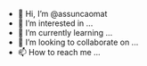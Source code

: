 - 👋 Hi, I’m @assuncaomat
- 👀 I’m interested in ...
- 🌱 I’m currently learning ...
- 💞️ I’m looking to collaborate on ...
- 📫 How to reach me ...

<!---
assuncaomat/assuncaomat is a ✨ special ✨ repository because its `README.md` (this file) appears on your GitHub profile.
You can click the Preview link to take a look at your changes.
--->
